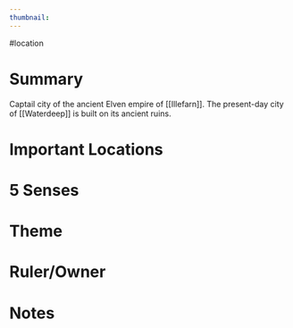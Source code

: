 ```yaml
---
thumbnail:
---
```

#location
# Summary
Captail city of the ancient Elven empire of [[Illefarn]]. The present-day city of [[Waterdeep]] is built on its ancient ruins.

# Important Locations
# 5 Senses
# Theme
# Ruler/Owner
# Notes
